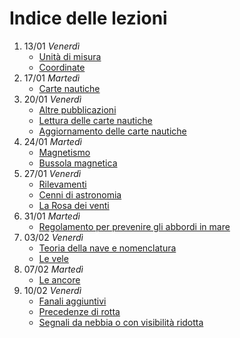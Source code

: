 # Indice delle lezioni

1. 13/01 _Venerdì_
    - [Unità di misura](01-unita-di-misura.md)
    - [Coordinate](01-coordinate.md)
1. 17/01 _Martedì_
    - [Carte nautiche](02-carte-nautiche.md)
1. 20/01 _Venerdì_
    - [Altre pubblicazioni](03-pubblicazioni.md)
    - [Lettura delle carte nautiche](03-carte-nautiche.md)
    - [Aggiornamento delle carte nautiche](03-aggiornamento-carte.md)
1. 24/01 _Martedì_
    - [Magnetismo](04-magnetismo.md)
    - [Bussola magnetica](04-bussola.md)
1. 27/01 _Venerdì_
    - [Rilevamenti](05-rilevamenti.md)
    - [Cenni di astronomia](05-astronomia.md)
    - [La Rosa dei venti](05-rosa.md)
1. 31/01 _Martedì_
    - [Regolamento per prevenire gli abbordi in mare](06-colreg.md)
1. 03/02 _Venerdì_
    - [Teoria della nave e nomenclatura](07-teoria-nave.md)
    - [Le vele](07-vela.md)
1. 07/02 _Martedì_
    - [Le ancore](08-ancore.md)
1. 10/02 _Venerdì_
    * [Fanali aggiuntivi](09-colreg-b.md)
    * [Precedenze di rotta](09-precedenze.md)
    * [Segnali da nebbia o con visibilità ridotta](09-segnali-sonori.md)

